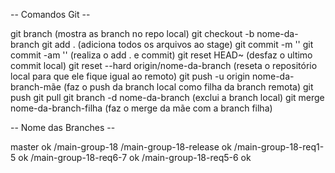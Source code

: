 -- Comandos Git --

  git branch  (mostra as branch no repo local)
  git checkout -b nome-da-branch
  git add .  (adiciona todos os arquivos ao stage)
  git commit -m ''
  git commit -am '' (realiza o add . e commit)
  git reset HEAD~ (desfaz o ultimo commit local)
  git reset --hard origin/nome-da-branch  (reseta o repositório local para que ele fique igual ao remoto)
  git push -u origin nome-da-branch-mãe (faz o push da branch local como filha da branch remota)
  git push
  git pull
  git branch -d nome-da-branch (exclui a branch local)
  git merge nome-da-branch-filha (faz o merge da mãe com a branch filha)
 
-- Nome das Branches --

master ok
    /main-group-18
        /main-group-18-release  ok
            /main-group-18-req1-5  ok
            /main-group-18-req6-7 ok
            /main-group-18-req5-6 ok